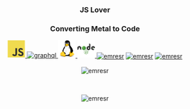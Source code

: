 <div align="center">
<h3 align="center">JS Lover
</h3>

<h3 align="center">
 
Converting Metal to Code
</h3>
<p align="center">
 <a href="https://developer.mozilla.org/en-US/docs/Web/JavaScript" target="_blank"> <img src="https://raw.githubusercontent.com/devicons/devicon/master/icons/javascript/javascript-original.svg" alt="javascript" width="40" height="40"/> </a>
  <a href="https://graphql.org" target="_blank"> <img src="https://www.vectorlogo.zone/logos/graphql/graphql-icon.svg" alt="graphql" width="40" height="40"/> </a>
 <a href="https://www.linux.org/" target="_blank"> <img src="https://raw.githubusercontent.com/devicons/devicon/master/icons/linux/linux-original.svg" alt="linux" width="40" height="40"/> </a> <a href="https://nodejs.org" target="_blank"> <img src="https://raw.githubusercontent.com/devicons/devicon/master/icons/nodejs/nodejs-original-wordmark.svg" alt="nodejs" width="40" height="40"/> </a>
<a href="https://dev.to/emresr" target="blank"><img align="center" src="https://cdn.jsdelivr.net/npm/simple-icons@3.0.1/icons/dev-dot-to.svg" alt="emresr" height="30" width="40" /></a>
<a href="https://www.hackerrank.com/emresr" target="blank"><img align="center" src="https://cdn.jsdelivr.net/npm/simple-icons@3.0.1/icons/hackerrank.svg" alt="emresr" height="30" width="40" /></a>
<a href="https://www.leetcode.com/emresr" target="blank"><img align="center" src="https://cdn.jsdelivr.net/npm/simple-icons@3.0.1/icons/leetcode.svg" alt="emresr" height="30" width="40" /></a>
</p>

<p><img align="center" src="https://github-readme-stats.vercel.app/api/top-langs?username=emresr&show_icons=true&locale=en&layout=compact" alt="emresr" /></p>

<br>

<p><img align="center" src="https://github-readme-streak-stats.herokuapp.com/?user=emresr&" alt="emresr" /></p>
</div>



